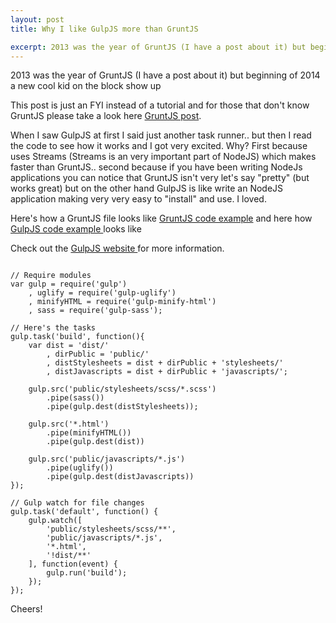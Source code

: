 ```yaml
---
layout: post
title: Why I like GulpJS more than GruntJS

excerpt: 2013 was the year of GruntJS (I have a post about it) but beginning of 2014 a new cool kid on the block show up..
---
```


2013 was the year of GruntJS (I have a post about it) but beginning of 2014 a new cool kid on the block show up

This post is just an FYI instead of a tutorial and for those that don't know GruntJS please take a look here <a href="http://www.bymichaellancaster.com/blog/introduction-to-task-runner-gruntjs/" target="_blank" title="GruntJS">GruntJS post</a>.

When I saw GulpJS at first I said just another task runner.. but then I read the code to see how it works and I got very excited. Why?
First because uses Streams (Streams is an very important part of NodeJS) which makes faster than GruntJS.. second because if you have been writing NodeJs applications you can notice that GruntJS isn't very let's say "pretty" (but works great) but on the other hand GulpJS is like write an NodeJS application making very very easy to "install" and use. I loved.

Here's how a GruntJS file looks like <a href="https://github.com/weblancaster/blog-examples/blob/master/GruntJS-app" target="_blank" title="GruntJS">GruntJS code example</a> and here how <a href="https://github.com/weblancaster/blog-examples/tree/master/gulpjs-example" target="_blank" title="GulpJS">GulpJS code example </a> looks like

Check out the <a href="https://gulpjs.com" target="_blank" title="GulpJS website"> GulpJS website </a> for more information.

<pre><code data-language="javascript">
// Require modules
var gulp = require('gulp')
    , uglify = require('gulp-uglify')
    , minifyHTML = require('gulp-minify-html')
    , sass = require('gulp-sass');

// Here's the tasks
gulp.task('build', function(){
    var dist = 'dist/'
        , dirPublic = 'public/'
        , distStylesheets = dist + dirPublic + 'stylesheets/'
        , distJavascripts = dist + dirPublic + 'javascripts/';

    gulp.src('public/stylesheets/scss/*.scss')
        .pipe(sass())
        .pipe(gulp.dest(distStylesheets));

    gulp.src('*.html')
        .pipe(minifyHTML())
        .pipe(gulp.dest(dist))

    gulp.src('public/javascripts/*.js')
        .pipe(uglify())
        .pipe(gulp.dest(distJavascripts))
});

// Gulp watch for file changes
gulp.task('default', function() {
    gulp.watch([
        'public/stylesheets/scss/**',
        'public/javascripts/*.js',
        '*.html',
        '!dist/**'
    ], function(event) {
        gulp.run('build');
    });
});
</code></pre>

Cheers!